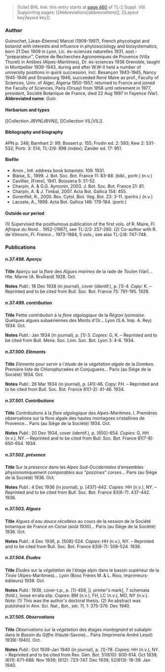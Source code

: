 > [!cite] BHL link: this entry starts at [page 460](https://www.biodiversitylibrary.org/page/33258938) of TL-2 Suppl. VIII.
> Supporting pages: [[Abbreviations|abbreviations]], [[Layout key|layout key]].

### Author

Guinochet, \[Jean-Étienne\] Marcel (1909-1997), French phycologist and botanist with interests and influence in phytosociology and biosystematics, born 21 Dec 1909 in Lyon, Lic. ès-sciences naturelles 1931, asst.-"préparateur", Centre de Recherches Agronomiques de Provence (Villa Thuret) in Antibes (Alpes-Maritimes), Dr. ès-sciences 1938 Grenoble, taught in Montpellier 1939-1943, during and after W.W-II held a number of university positions in quick succession, incl. Besançon 1943-1945, Nancy 1945-1946 and Strasbourg 1946, succeeded René Maire as prof., Faculty of Sciences, Univ. of Alger, Algeria 1950-1957, returned to France and joined the Faculty of Sciences, Paris (Orsay) from 1958 until retirement in 1977, president, Société Botanique de France, died 22 Aug 1997 in Fayence (Var). 
**Abbreviated name**: *Guin.*

#### Herbarium and types

[[Collection JBVN|JBVN]], [[Collection VIL|VIL]].

#### Bibliography and biography

APN p. 248; Barnhart 2: 99; Bossert p. 155; Frodin ed. 2: 593; Kew 2: 531-532; Portr. 3: 514; TL-2/6: 898 (index); Zander ed. 17: 951.

#### Biofile

- Anon., Intl. address book botanists: 109. 1931.
- Blaise, S., 1999. J. Bot. Soc. Bot. France 11: 83-88. (bibl., portr.) (n.v.)
- Cavillier, \[Frère\], 1941. Boissiera 5: 51-52.
- Charpin, A. & G.G. Aymonin, 2003. J. Bot. Soc. Bot. France 21: 81.
- Charpin, A. & J. Timbal, 2007. Acta Bot. Gallica 154: 455.
- Gorenflot, R., 2000. Rev. Cytol. Biol. Veg. Bot. 23: 3-11. (portrs.) (n.v.)
- Lacoste, A., 1999. Acta Bot. Gallica 146: 179-184. (portr.)

#### Outside our period

(1) Supervised the posthumous publication of the first vols. of R. Maire, *Fl. Afrique du Nord*... 1952-\[1987\], see TL-2/3: 257-260. (2) Co-author with R. de Vilmorin, *Fl. France*... 1973-1984, 5 vols.; see also TL-2/6: 747-748.

### Publications

##### n.37.498. Aperçu

**Title**
*Aperçu* sur la *flore* des *Algues marines* de la rade de *Toulon* (Var)... Hte. Marne (A. Brulliard) 1928. Oct.

**Notes**
*Publ*.: 18 Dec 1928 (in journal), cover (identif.), p. \[1\]-4. *Copy*: K. – Reprinted and to be cited from Bull. Soc. Bot. France 75: 791-195. 1928.

##### n.37.499. contribution

**Title**
Petite *contribution* à la *flore algologique* de la *Région lyonnaise*. Quelques algues subaériennes des Monts d'Or... Lyon (S.A. Imp. A. Rey) 1934. Oct.

**Notes**
*Publ*.: Jan 1934 (in journal), p. \[1\]-3. *Copies*: G, K. – Reprinted and to be cited from Bull. Mens. Soc. Linn. Soc. Bot. Lyon 3: 4-6. 1934.

##### n.37.500. Eléments

**Title**
*Eléments* pour servir à l'*étude* de la *végétation algale* de la *Dombes*. Première liste de Chlorophyceées et Conjugueés... Paris (au Siège de la Société) 1934. Oct.

**Notes**
*Publ*.: 26 Mar 1934 (in journal), p. \[41\]-46. *Copy*: FH. – Reprinted and to be cited from Bull. Soc. Bot. France 81(1-2): 41-46. 1934.

##### n.37.501. Contributions

**Title**
*Contributions* à la *flore algologique* des *Alpes-Maritimes*. I. Premières observations sur la flore algale des hautes montagnes cristallines de Provence... Paris (au Siège de la Société) 1934. Oct.

**Notes**
*Publ*.: 20 Dec 1934, cover (identif.), p. \[650\]-654. *Copies*: G, HH (n.v.), NY. – Reprinted and to be cited from Bull. Soc. Bot. France 81(7-8): 650-654. 1934.

##### n.37.502. présence

**Title**
Sur la *présence* dans les *Alpes Sud-Occidentales* d'ensembles physionomiquement *comparables* aux "*pozzines*" *corses*... Paris (au Siège de la Société) 1936. Oct.

**Notes**
*Publ*.: 4 Dec 1936 (in journal), p. \[437\]-442. *Copies*: HH (n.v.), NY. – Reprinted and to be cited from Bull. Soc. Bot. France 83(6-7): 437-442. 1936.

##### n.37.503. Algues

**Title**
*Algues* d'*eau douce récoltées* au cours de la session de la Société botanique de France *en Corse* (août 1930)... Paris (au Siège de la Société) 1936. Oct.

**Notes**
*Publ*.: 4 Dec 1936, p. \[508\]-524. *Copies*: HH (n.v.), NY. – Reprinted and to be cited from Bull. Soc. Bot. France 83(6-7): 508-524. 1936.

##### n.37.504. Études

**Title**
*Études* sur la *végétation* de l'étage alpin dans le bassin supérieur de la *Tinée* (Alpes-Maritimes)... Lyon (Bosc Frères M. & L. Riou, imprimeurs-éditeurs) 1938. Oct.

**Notes**
*Publ*.: 1938, cover-t.p., p. \[1\]-458, \[i, printer's mark\], 7 schemata (fold.), loose errata slip.
*Copies*: BM (n.v.), FH, LC (n.v.), MO, NY (n.v.).
*Note*: (1) This was the author's doctoral thesis. (2) An abstract was published in Ann. Sci. Nat., Bot., sér. 11, 1: 375-379. Dec 1940.

##### n.37.505. Observations

**Title**
*Observations* sur la *végétation* des étages *montagnard* et subalpin dans le *Bassin du Giffre* (Haute-Savoie)... Paris (Imprimerie André Lesot) 1939\[-1940\]. Oct.

**Notes**
*Publ*.: Oct 1939-Jan 1940 (in journal), p. \[1\]-78. *Copies*: HH (n.v.), NY. – Reprinted and to be cited from Rev. Gén. Bot. 51(610): 600-614. Oct 1939; (611): 671-688. Nov 1939; (612): 723-747. Dec 1939; 52(613): 18-39. Jan 1940.

